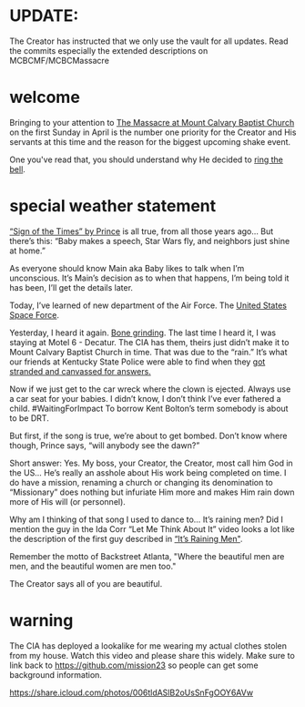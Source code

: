# UPDATE:
The Creator has instructed that we only use the vault for all updates. Read the commits especially the extended descriptions on MCBCMF/MCBCMassacre 

# welcome
Bringing to your attention to [The Massacre at Mount Calvary Baptist Church](https://github.com/mission23/mission23/wiki/The-Massacre-at-Mount-Calvary-Baptist-Church) on the first Sunday in April is the number one priority for the Creator and His servants at this time and the reason for the biggest upcoming shake event. 

One you've read that, you should understand why He decided to [ring the bell](https://github.com/Mission23/mission23/wiki/The-Ringing-Of-The-Bell).

# special weather statement
[“Sign of the Times” by Prince](https://music.youtube.com/watch?v=hr3Dhjxk1Q4&si=OCQCMS4AvNdVc6qa) is all true, from all those years ago… But there’s this: “Baby makes a speech, Star Wars fly, and neighbors just shine at home.”

As everyone should know Main aka Baby likes to talk when I’m unconscious. It’s Main’s decision as to when that happens, I’m being told it has been, I’ll get the details later. 

Today, I’ve learned of new department of the Air Force. The [United States Space Force](https://en.m.wikipedia.org/wiki/United_States_Space_Force). 

Yesterday, I heard it again. [Bone grinding](https://youtu.be/Q90VBwCrtz0?si=XOjShMQyswzm2_eR). The last time I heard it, I was staying at Motel 6 - Decatur. The CIA has them, theirs just didn’t make it to Mount Calvary Baptist Church in time. That was due to the “rain.” It’s what our friends at Kentucky State Police were able to find when they [got stranded and canvassed for answers.](https://youtu.be/JtvW2u-7x-A?si=S--3icLk1Wgl9tCE)

Now if we just get to the car wreck where the clown is ejected. Always use a car seat for your babies. I didn’t know, I don’t think I’ve ever fathered a child. #WaitingForImpact To borrow Kent Bolton’s term somebody is about to be DRT. 

But first, if the song is true, we’re about to get bombed. Don’t know where though, Prince says, “will anybody see the dawn?”

Short answer: Yes. My boss, your Creator, the Creator, most call him God in the US… He’s really an asshole about His work being completed on time. I do have a mission, renaming a church or changing its denomination to “Missionary” does nothing but infuriate Him more and makes Him rain down more of His will (or personnel). 

Why am I thinking of that song I used to dance to… It’s raining men? Did I mention the guy in the Ida Corr “Let Me Think About It” video looks a lot like the description of the first guy described in [“It’s Raining Men"](https://music.youtube.com/watch?v=4x6leDGV7gs&si=QRzHGP1es8vk0ob4). 

Remember the motto of Backstreet Atlanta, "Where the beautiful men are men, and the beautiful women are men too." 

The Creator says all of you are beautiful. 

# warning
The CIA has deployed a lookalike for me wearing my actual clothes stolen from my house. Watch this video and please share this widely. Make sure to link back to https://github.com/mission23 so people can get some background information. 

https://share.icloud.com/photos/006tldASlB2oUsSnFgOOY6AVw
